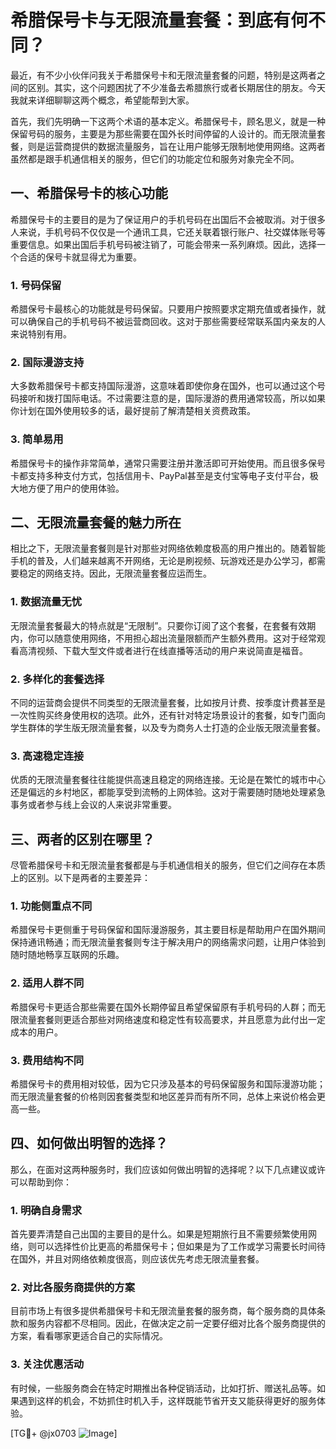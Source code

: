 # 希腊保号卡与无限流量套餐：到底有何不同？

最近，有不少小伙伴问我关于希腊保号卡和无限流量套餐的问题，特别是这两者之间的区别。其实，这个问题困扰了不少准备去希腊旅行或者长期居住的朋友。今天我就来详细聊聊这两个概念，希望能帮到大家。

首先，我们先明确一下这两个术语的基本定义。希腊保号卡，顾名思义，就是一种保留号码的服务，主要是为那些需要在国外长时间停留的人设计的。而无限流量套餐，则是运营商提供的数据流量服务，旨在让用户能够无限制地使用网络。这两者虽然都是跟手机通信相关的服务，但它们的功能定位和服务对象完全不同。

## 一、希腊保号卡的核心功能

希腊保号卡的主要目的是为了保证用户的手机号码在出国后不会被取消。对于很多人来说，手机号码不仅仅是一个通讯工具，它还关联着银行账户、社交媒体账号等重要信息。如果出国后手机号码被注销了，可能会带来一系列麻烦。因此，选择一个合适的保号卡就显得尤为重要。

### 1. 号码保留
希腊保号卡最核心的功能就是号码保留。只要用户按照要求定期充值或者操作，就可以确保自己的手机号码不被运营商回收。这对于那些需要经常联系国内亲友的人来说特别有用。

### 2. 国际漫游支持
大多数希腊保号卡都支持国际漫游，这意味着即使你身在国外，也可以通过这个号码接听和拨打国际电话。不过需要注意的是，国际漫游的费用通常较高，所以如果你计划在国外使用较多的话，最好提前了解清楚相关资费政策。

### 3. 简单易用
希腊保号卡的操作非常简单，通常只需要注册并激活即可开始使用。而且很多保号卡都支持多种支付方式，包括信用卡、PayPal甚至是支付宝等电子支付平台，极大地方便了用户的使用体验。

## 二、无限流量套餐的魅力所在

相比之下，无限流量套餐则是针对那些对网络依赖度极高的用户推出的。随着智能手机的普及，人们越来越离不开网络，无论是刷视频、玩游戏还是办公学习，都需要稳定的网络支持。因此，无限流量套餐应运而生。

### 1. 数据流量无忧
无限流量套餐最大的特点就是“无限制”。只要你订阅了这个套餐，在套餐有效期内，你可以随意使用网络，不用担心超出流量限额而产生额外费用。这对于经常观看高清视频、下载大型文件或者进行在线直播等活动的用户来说简直是福音。

### 2. 多样化的套餐选择
不同的运营商会提供不同类型的无限流量套餐，比如按月计费、按季度计费甚至是一次性购买终身使用权的选项。此外，还有针对特定场景设计的套餐，如专门面向学生群体的学生版无限流量套餐，以及专为商务人士打造的企业版无限流量套餐。

### 3. 高速稳定连接
优质的无限流量套餐往往能提供高速且稳定的网络连接。无论是在繁忙的城市中心还是偏远的乡村地区，都能享受到流畅的上网体验。这对于需要随时随地处理紧急事务或者参与线上会议的人来说非常重要。

## 三、两者的区别在哪里？

尽管希腊保号卡和无限流量套餐都是与手机通信相关的服务，但它们之间存在本质上的区别。以下是两者的主要差异：

### 1. 功能侧重点不同
希腊保号卡更侧重于号码保留和国际漫游服务，其主要目标是帮助用户在国外期间保持通讯畅通；而无限流量套餐则专注于解决用户的网络需求问题，让用户体验到随时随地畅享互联网的乐趣。

### 2. 适用人群不同
希腊保号卡更适合那些需要在国外长期停留且希望保留原有手机号码的人群；而无限流量套餐则更适合那些对网络速度和稳定性有较高要求，并且愿意为此付出一定成本的用户。

### 3. 费用结构不同
希腊保号卡的费用相对较低，因为它只涉及基本的号码保留服务和国际漫游功能；而无限流量套餐的价格则因套餐类型和地区差异而有所不同，总体上来说价格会更高一些。

## 四、如何做出明智的选择？

那么，在面对这两种服务时，我们应该如何做出明智的选择呢？以下几点建议或许可以帮助到你：

### 1. 明确自身需求
首先要弄清楚自己出国的主要目的是什么。如果是短期旅行且不需要频繁使用网络，则可以选择性价比更高的希腊保号卡；但如果是为了工作或学习需要长时间待在国外，并且对网络依赖度很高，则应该优先考虑无限流量套餐。

### 2. 对比各服务商提供的方案
目前市场上有很多提供希腊保号卡和无限流量套餐的服务商，每个服务商的具体条款和服务内容都不尽相同。因此，在做决定之前一定要仔细对比各个服务商提供的方案，看看哪家更适合自己的实际情况。

### 3. 关注优惠活动
有时候，一些服务商会在特定时期推出各种促销活动，比如打折、赠送礼品等。如果遇到这样的机会，不妨抓住时机入手，这样既能节省开支又能获得更好的服务体验。

[TG💪+ @jx0703 ![Image](https://github.com/user-attachments/assets/dbca1d08-cadb-493c-b0ec-ad6f7a83f270)]
